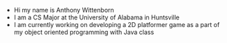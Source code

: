 - Hi my name is Anthony Wittenborn
- I am a CS Major at the University of Alabama in Huntsville
- I am currently working on developing a 2D platformer game as a part of my object oriented programming with Java class
